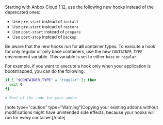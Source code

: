 Starting with Anbox Cloud 1.12, use the following new hooks instead of the deprecated ones:

* Use `pre-start` instead of `install`
* Use `pre-start` instead of `restore`
* Use `post-start` instead of `prepare`
* Use `post-stop` instead of `backup`

Be aware that the new hooks run for **all** container types. To execute a hook for only regular or only base containers, use the new `CONTAINER_TYPE` environment variable. This variable is set to either `base` or `regular`.

For example, if you want to execute a hook only when your application is bootstrapped, you can do the following:
```bash
if [ "$CONTAINER_TYPE" = "regular" ]; then
  exit 0
fi

# Rest of the code for your addon
```

[note type="caution" type="Warning"]Copying your existing addons without modifications might have unintended side effects, because your hooks will run for every container.[/note]
